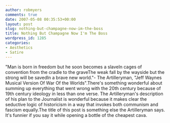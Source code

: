```yaml
---
author: robmyers
comments: true
date: 2007-05-08 00:35:53+00:00
layout: post
slug: nothing-but-champagne-now-im-the-boss
title: Nothing But Champagne Now I'm The Boss
wordpress_id: 1285
categories:
- Aesthetics
- Satire
---
```


"Man is born in freedom but he soon becomes a slaveIn cages of convention from the cradle to the graveThe weak fall by the wayside but the strong will be savedIn a brave new world."- The Artilleryman, "Jeff Waynes Musical Version Of War Of the Worlds".There's something wonderful about summing up everything that went wrong with the 20th century because of 19th century ideology in less than one verse. The Artilleryman's description of his plan to the Journalist is wonderful because it makes clear the seductive logic of historicism in a way that invokes both communism and fascism equally.The title of this post is something else the Artilleryman says. It's funnier if you say it while opening a bottle of the cheapest cava.

